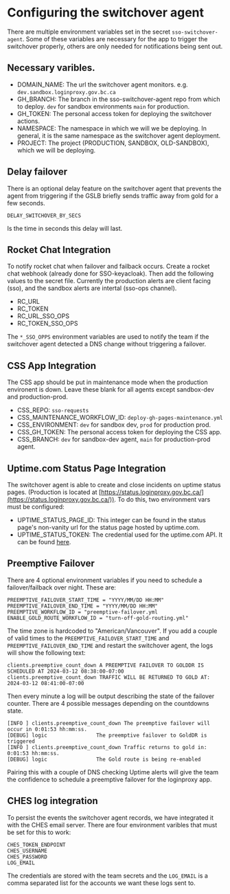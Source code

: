 # Configuring the switchover agent

There are multiple environment variables set in the secret `sso-switchover-agent`.  Some of these variables are necessary for the app to trigger the switchover properly, others are only needed for notifications being sent out.

## Necessary varibles.

 - DOMAIN_NAME: The url the switchover agent monitors.  e.g. `dev.sandbox.loginproxy.gov.bc.ca`
 - GH_BRANCH: The branch in the sso-switchover-agent repo from which to deploy. `dev` for sandbox environments `main` for production.
 - GH_TOKEN: The personal access token for deploying the switchover actions.
 - NAMESPACE: The namespace in which we will we be deploying. In general, it is the same namespace as the switchover agent deployment.
 - PROJECT: The project (PRODUCTION, SANDBOX, OLD-SANDBOX), which we will be deploying.

## Delay failover

There is an optional delay feature on the switchover agent that prevents the agent from triggering if the GSLB briefly sends traffic away from gold for a few seconds.

`DELAY_SWITCHOVER_BY_SECS`

Is the time in seconds this delay will last.

## Rocket Chat Integration
To notify rocket chat when failover and failback occurs.  Create a rocket chat webhook (already done for SSO-keyacloak). Then add the following values to the secret file.  Currently the production alerts are client facing (sso), and the sandbox alerts are intertal (sso-ops channel).

 - RC_URL
 - RC_TOKEN
 - RC_URL_SSO_OPS
 - RC_TOKEN_SSO_OPS

 The `*_SSO_OPPS` environment variables are used to notify the team if the switchover agent detected a DNS change without triggering a failover.

## CSS App Integration

The CSS app should be put in maintenance mode when the production environent is down. Leave these blank for all agents except sandbox-dev and production-prod.

 - CSS_REPO: `sso-requests`
 - CSS_MAINTENANCE_WORKFLOW_ID: `deploy-gh-pages-maintenance.yml`
 - CSS_ENVIRONMENT: `dev` for sandbox dev, `prod` for production prod.
 - CSS_GH_TOKEN:  The personal access token for deploying the CSS app.
 - CSS_BRANCH: `dev` for sandbox-dev agent, `main` for production-prod agent.

## Uptime.com Status Page Integration

The switchover agent is able to create and close incidents on uptime status pages.  (Production is located at [https://status.loginproxy.gov.bc.ca/](https://status.loginproxy.gov.bc.ca/)).  To do this, two environment vars must be configured:

- UPTIME_STATUS_PAGE_ID: This integer can be found in the status page's non-vanity url for the status page hosted by uptime.com.
- UPTIME_STATUS_TOKEN: The credential used for the uptime.com API.  It can be found [here](https://uptime.com/api/tokens).
## Preemptive Failover

There are 4 optional environment variables if you need to schedule a failover/failback over night.  These are:
```
PREEMPTIVE_FAILOVER_START_TIME = "YYYY/MM/DD HH:MM"
PREEMPTIVE_FAILOVER_END_TIME = "YYYY/MM/DD HH:MM"
PREEMPTIVE_WORKFLOW_ID = "preemptive-failover.yml
ENABLE_GOLD_ROUTE_WORKFLOW_ID = "turn-off-gold-routing.yml"
```

The time zone is hardcoded to "American/Vancouver".  If you add a couple of valid times to the `PREEMPTIVE_FAILOVER_START_TIME` and `PREEMPTIVE_FAILOVER_END_TIME` and restart the switchover agent, the logs will show the following text:

```
clients.preemptive_count_down A PREEMPTIVE FAILOVER TO GOLDDR IS SCHEDULED AT 2024-03-12 08:38:00-07:00
clients.preemptive_count_down TRAFFIC WILL BE RETURNED TO GOLD AT: 2024-03-12 08:41:00-07:00
```

Then every minute a log will be output describing the state of the failover counter. There are 4 possible messages depending on the countdowns state.

```
[INFO ] clients.preemptive_count_down The preemptive failover will occur in 0:01:53 hh:mm:ss.
[DEBUG] logic                The preemptive failover to GoldDR is triggered
[INFO ] clients.preemptive_count_down Traffic returns to gold in: 0:01:53 hh:mm:ss.
[DEBUG] logic                The Gold route is being re-enabled
```

Pairing this with a couple of DNS checking Uptime alerts will give the team the confidence to schedule a preemptive failover for the loginproxy app.

## CHES log integration

To persist the events the switchover agent records, we have integrated it with the CHES email server.  There are four environment varibles that must be set for this to work:

```
CHES_TOKEN_ENDPOINT
CHES_USERNAME
CHES_PASSWORD
LOG_EMAIL
```

The credentials are stored with the team secrets and the `LOG_EMAIL` is a comma separated list for the accounts we want these logs sent to.

